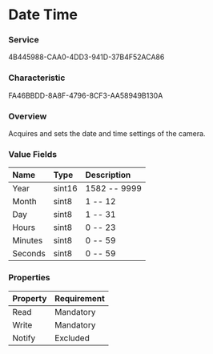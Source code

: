 # Date Time

### Service

4B445988-CAA0-4DD3-941D-37B4F52ACA86

### Characteristic

FA46BBDD-8A8F-4796-8CF3-AA58949B130A

### Overview

Acquires and sets the date and time settings of the camera.

### Value Fields

| Name | Type | Description |
|:--|:--|:--|
| Year | sint16 | 1582 -- 9999 |
| Month | sint8 | 1 -- 12 |
| Day | sint8 | 1 -- 31 |
| Hours | sint8 | 0 -- 23 |
| Minutes | sint8 | 0 -- 59 |
| Seconds | sint8 | 0 -- 59 |

### Properties

| Property | Requirement |
|:--|:--|
| Read | Mandatory |
| Write | Mandatory |
| Notify | Excluded |